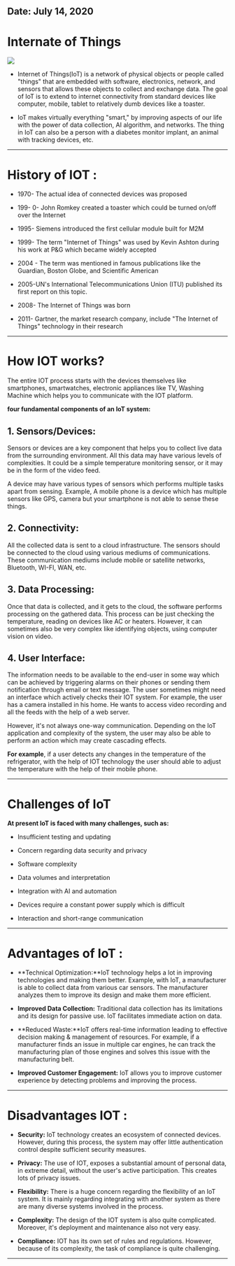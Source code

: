 
## Date: July 14, 2020


# Internate of Things 

![](https://enterprisersproject.com/sites/default/files/styles/620x350/public/images/CIO_IoT_1.png?itok=YS6yg78H)


- Internet of Things(IoT) is a network of physical objects or people called "things" that are embedded with software, electronics, network, and sensors that allows these objects to collect and exchange data. The goal of IoT is to extend to internet connectivity from standard devices like computer, mobile, tablet to relatively dumb devices like a toaster.

- IoT makes virtually everything "smart," by improving aspects of our life with the power of data collection, AI algorithm, and networks. The thing in IoT can also be a person with a diabetes monitor implant, an animal with tracking devices, etc.

---

# History of IOT :


- 1970- The actual idea of connected devices was proposed

- 199- 0- John Romkey created a toaster which could be turned on/off over the Internet

- 1995- Siemens introduced the first cellular module built for M2M

- 1999- The term "Internet of Things" was used by Kevin Ashton during his work at P&G which became widely accepted

- 2004 - The term was mentioned in famous publications like the Guardian, Boston Globe, and Scientific American

- 2005-UN's International Telecommunications Union (ITU) published its first report on this topic.

- 2008- The Internet of Things was born

- 2011- Gartner, the market research company, include "The Internet of Things" technology in their research

---

# How IOT works?

The entire IOT process starts with the devices themselves like smartphones, smartwatches, electronic appliances like TV, Washing Machine which helps you to communicate with the IOT platform.

**four fundamental components of an IoT system:**

## 1. Sensors/Devices: 

Sensors or devices are a key component that helps you to collect live data from the surrounding environment. All this data may have various levels of complexities. It could be a simple temperature monitoring sensor, or it may be in the form of the video feed.

A device may have various types of sensors which performs multiple tasks apart from sensing. Example, A mobile phone is a device which has multiple sensors like GPS, camera but your smartphone is not able to sense these things.

## 2. Connectivity:

All the collected data is sent to a cloud infrastructure. The sensors should be connected to the cloud using various mediums of communications. These communication mediums include mobile or satellite networks, Bluetooth, WI-FI, WAN, etc.

## 3. Data Processing: 

Once that data is collected, and it gets to the cloud, the software performs processing on the gathered data. This process can be just checking the temperature, reading on devices like AC or heaters. However, it can sometimes also be very complex like identifying objects, using computer vision on video.

## 4. User Interface: 

The information needs to be available to the end-user in some way which can be achieved by triggering alarms on their phones or sending them notification through email or text message. The user sometimes might need an interface which actively checks their IOT system. For example, the user has a camera installed in his home. He wants to access video recording and all the feeds with the help of a web server.

However, it's not always one-way communication. Depending on the IoT application and complexity of the system, the user may also be able to perform an action which may create cascading effects.

**For example**, if a user detects any changes in the temperature of the refrigerator, with the help of IOT technology the user should able to adjust the temperature with the help of their mobile phone.

---

# Challenges of IoT

**At present IoT is faced with many challenges, such as:**

- Insufficient testing and updating

- Concern regarding data security and privacy

- Software complexity

- Data volumes and interpretation

- Integration with AI and automation

- Devices require a constant power supply which is difficult

- Interaction and short-range communication


---

# Advantages of IoT :

- **Technical Optimization:**IoT technology helps a lot in improving technologies and making them better. Example, with IoT, a manufacturer is able to collect data from various car sensors. The manufacturer analyzes them to improve its design and make them more efficient.
- **Improved Data Collection:** Traditional data collection has its limitations and its design for passive use. IoT facilitates immediate action on data.

- **Reduced Waste:**IoT offers real-time information leading to effective decision making & management of resources. For example, if a manufacturer finds an issue in multiple car engines, he can track the manufacturing plan of those engines and solves this issue with the manufacturing belt.

- **Improved Customer Engagement:** IoT allows you to improve customer experience by detecting problems and improving the process.

---

# Disadvantages IOT :

- **Security:** IoT technology creates an ecosystem of connected devices. However, during this process, the system may offer little authentication control despite sufficient security measures.

- **Privacy:** The use of IOT, exposes a substantial amount of personal data, in extreme detail, without the user's active participation. This creates lots of privacy issues.

- **Flexibility:** There is a huge concern regarding the flexibility of an IoT system. It is mainly regarding integrating with another system as there are many diverse systems involved in the process.

- **Complexity:** The design of the IOT system is also quite complicated. Moreover, it's deployment and maintenance also not very easy.

- **Compliance:** IOT has its own set of rules and regulations. However, because of its complexity, the task of compliance is quite challenging.

---

